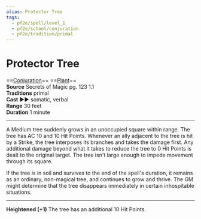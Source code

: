 ```yaml
---
alias: Protector Tree
tags:
  - pf2e/spell/level_1
  - pf2e/school/conjuration
  - pf2e/tradition/primal
---
```


# Protector Tree

==[Conjuration](Conjuration.md)== ==[Plant](Plant.md)==  
__Source__ Secrets of Magic pg. 123 1.1  
**Traditions** primal  
**Cast** ►► somatic, verbal  
**Range** 30 feet  
**Duration** 1 minute

---

A Medium tree suddenly grows in an unoccupied square within range. The tree has AC 10 and 10 Hit Points. Whenever an ally adjacent to the tree is hit by a Strike, the tree interposes its branches and takes the damage first. Any additional damage beyond what it takes to reduce the tree to 0 Hit Points is dealt to the original target. The tree isn't large enough to impede movement through its square.

If the tree is in soil and survives to the end of the spell's duration, it remains as an ordinary, non-magical tree, and continues to grow and thrive. The GM might determine that the tree disappears immediately in certain inhospitable situations.

<hr>

**Heightened (+1)** The tree has an additional 10 Hit Points.
